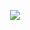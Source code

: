 <p align="center">
  <a href="#" alt="BuildUpDevs Logo" width="200"><img src="https://buildupdevs.com/assets/images/logo.png"></a>
</p>
